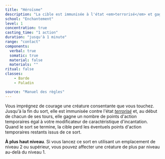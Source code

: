 ```yaml
---
title: "Héroïsme"
description: "La cible est immunisée à l'état <em>terrorisé</em> et gagne des points d'action temporaires."
school: "Enchantement"
level: 1
concentration: true
casting_time: "1 action"
duration: "jusqu'à 1 minute"
range: "contact"
components:
  verbal: true
  somatic: true
  material: false
  materials: ""
ritual: false
classes:
    - Barde
    - Paladin

source: "Manuel des règles"
---
```

Vous imprégnez de courage une créature consentante que vous touchez. Jusqu'à la fin du sort, elle est immunisée contre l'état [_terrorisé_](/gerer-la-sante-du-personnage/#terrorise) et, au début de chacun de ses tours, elle gagne un nombre de points d'action temporaires égal à votre modificateur de caractéristique d'incantation. Quand le sort se termine, la cible perd les éventuels points d'action temporaires restants issus de ce sort.

**À plus haut niveau**. Si vous lancez ce sort en utilisant un emplacement de niveau 2 ou supérieur, vous pouvez affecter une créature de plus par niveau au-delà du niveau 1.
